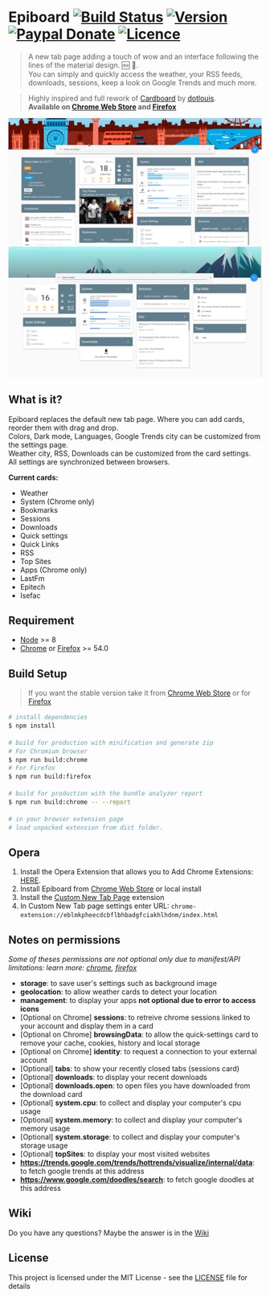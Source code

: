 # Epiboard [![Build Status](https://travis-ci.org/Alexays/Epiboard.svg?branch=master)](https://travis-ci.org/Alexays/Epiboard) [![Version](https://img.shields.io/github/package-json/v/Alexays/Epiboard.svg)](https://github.com/Alexays/Epiboard/releases) [![Paypal Donate](https://img.shields.io/badge/Donate-Paypal-2244dd.svg)](https://paypal.me/ARouillard) [![Licence](https://img.shields.io/badge/License-MIT-yellow.svg)](LICENSE)

> A new tab page adding a touch of wow and an interface following the lines of the material design. 🆕 🎉.<br>
> You can simply and quickly access the weather, your RSS feeds, downloads, sessions, keep a look on Google Trends and much more.

> Highly inspired and full rework of [Cardboard](https://github.com/dotlouis/cardboard) by [dotlouis](https://github.com/dotlouis).<br>
> **Available on [Chrome Web Store](https://chrome.google.com/webstore/detail/epiboard/eblmkpheecdcbflbhbadgfciakhlhdnm) and [Firefox](https://addons.mozilla.org/fr/firefox/addon/epiboard/)**

![Epiboard](https://raw.githubusercontent.com/alexays/epiboard/master/screenshot-2.png)
![Epiboard](https://raw.githubusercontent.com/alexays/epiboard/master/screenshot.png)

## What is it?

Epiboard replaces the default new tab page. Where you can add cards, reorder them with drag and drop.<br>
Colors, Dark mode, Languages, Google Trends city can be customized from the settings page.<br>
Weather city, RSS, Downloads can be customized from the card settings.<br>
All settings are synchronized between browsers.

**Current cards:**
 - Weather
 - System (Chrome only)
 - Bookmarks
 - Sessions
 - Downloads
 - Quick settings
 - Quick Links
 - RSS
 - Top Sites
 - Apps (Chrome only)
 - LastFm
 - Epitech
 - Isefac

## Requirement

- [Node](https://nodejs.org/en/) >= 8
- [Chrome](https://www.google.com/chrome/) or [Firefox](https://www.mozilla.org/firefox/) >= 54.0

## Build Setup

> If you want the stable version take it from [Chrome Web Store](https://chrome.google.com/webstore/detail/epiboard/eblmkpheecdcbflbhbadgfciakhlhdnm) or for [Firefox](https://addons.mozilla.org/fr/firefox/addon/epiboard/)

``` bash
# install dependencies
$ npm install

# build for production with minification and generate zip
# For Chromium browser
$ npm run build:chrome
# For Firefox
$ npm run build:firefox

# build for production with the bundle analyzer report
$ npm run build:chrome -- --report

# in your browser extension page
# load unpacked extension from dist folder.
```

## Opera

1. Install the Opera Extension that allows you to Add Chrome Extensions: [HERE](https://addons.opera.com/en/extensions/details/download-chrome-extension-9/).
2. Install Epiboard from [Chrome Web Store](https://chrome.google.com/webstore/detail/epiboard/eblmkpheecdcbflbhbadgfciakhlhdnm) or local install
3. Install the [Custom New Tab Page](https://addons.opera.com/en/extensions/details/custom-new-tab-page/) extension
4. In Custom New Tab page settings enter URL: `chrome-extension://eblmkpheecdcbflbhbadgfciakhlhdnm/index.html`

## Notes on permissions

*Some of theses permissions are not optional only due to manifest/API limitations: learn more: [chrome](https://developer.chrome.com/extensions/permissions), [firefox](https://developer.mozilla.org/en-US/Add-ons/WebExtensions/manifest.json/optional_permissions)*

- **storage**: to save user's settings such as background image
- **geolocation**: to allow weather cards to detect your location
- **management**: to display your apps **not optional due to error to access icons**
- [Optional on Chrome] **sessions**: to retreive chrome sessions linked to your account and display them in a card
- [Optional on Chrome] **browsingData**: to allow the quick-settings card to remove your cache, cookies, history and local storage
- [Optional on Chrome] **identity**: to request a connection to your external account
- [Optional] **tabs**: to show your recently closed tabs (sessions card)
- [Optional] **downloads**: to display your recent downloads
- [Optional] **downloads.open**: to open files you have downloaded from the download card
- [Optional] **system.cpu**: to collect and display your computer's cpu usage
- [Optional] **system.memory**: to collect and display your computer's memory usage
- [Optional] **system.storage**: to collect and display your computer's storage usage
- [Optional] **topSites**: to display your most visited websites
- **https://trends.google.com/trends/hottrends/visualize/internal/data**: to fetch google trends at this address
- **https://www.google.com/doodles/search**: to fetch google doodles at this address

## Wiki

Do you have any questions? Maybe the answer is in the [Wiki](https://github.com/Alexays/Epiboard/wiki)

## License

This project is licensed under the MIT License - see the [LICENSE](LICENSE) file for details
